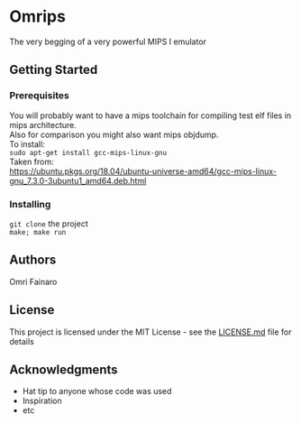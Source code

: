 # Omrips

The very begging of a very powerful MIPS I emulator

## Getting Started


### Prerequisites

You will probably want to have a mips toolchain for compiling test elf files in mips architecture.<br>
Also for comparison you might also want mips objdump.<br>
To install:<br>
`sudo apt-get install gcc-mips-linux-gnu`<br>
Taken from: <br>
https://ubuntu.pkgs.org/18.04/ubuntu-universe-amd64/gcc-mips-linux-gnu_7.3.0-3ubuntu1_amd64.deb.html

### Installing

`git clone` the project <br>
`make; make run`

## Authors

Omri Fainaro

## License

This project is licensed under the MIT License - see the [LICENSE.md](LICENSE.md) file for details

## Acknowledgments
* Hat tip to anyone whose code was used<br>
* Inspiration<br>
* etc
